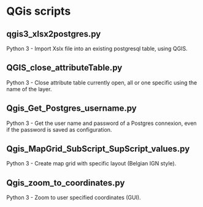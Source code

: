 # QGis scripts

## qgis3_xlsx2postgres.py 
Python 3 - Import Xslx file into an existing postgresql table, using QGIS.

## QGIS_close_attributeTable.py
Python 3 - Close attribute table currently open, all or one specific using the name of the layer.

## Qgis_Get_Postgres_username.py
Python 3 - Get the user name and password of a Postgres connexion, even if the password is saved as configuration.

## Qgis_MapGrid_SubScript_SupScript_values.py
Python 3 - Create map grid with specific layout (Belgian IGN style).

## Qgis_zoom_to_coordinates.py
Python 3 - Zoom to user specified coordinates (GUI).
